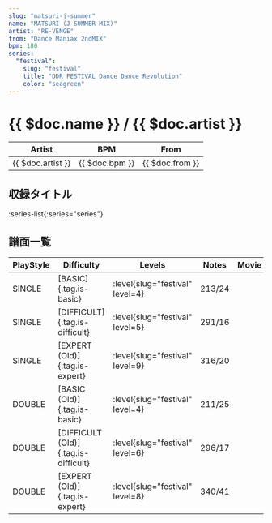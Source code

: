 ```yaml
---
slug: "matsuri-j-summer"
name: "MATSURI (J-SUMMER MIX)"
artist: "RE-VENGE"
from: "Dance Maniax 2ndMIX"
bpm: 180
series:
  "festival":
    slug: "festival"
    title: "DDR FESTIVAL Dance Dance Revolution"
    color: "seagreen"
---
```


# {{ $doc.name }} / {{ $doc.artist }}

|Artist|BPM|From|
|------|---|----|
|{{ $doc.artist }}|{{ $doc.bpm }}|{{ $doc.from }}|

## 収録タイトル

:series-list{:series="series"}

## 譜面一覧

|PlayStyle|Difficulty|Levels|Notes|Movie|
|---------|----------|------|-----|-----|
|SINGLE|[BASIC]{.tag.is-basic}|:level{slug="festival" level=4}|213/24||
|SINGLE|[DIFFICULT]{.tag.is-difficult}|:level{slug="festival" level=5}|291/16||
|SINGLE|[EXPERT (Old)]{.tag.is-expert}|:level{slug="festival" level=9}|316/20||
|DOUBLE|[BASIC (Old)]{.tag.is-basic}|:level{slug="festival" level=4}|211/25||
|DOUBLE|[DIFFICULT (Old)]{.tag.is-difficult}|:level{slug="festival" level=6}|296/17||
|DOUBLE|[EXPERT (Old)]{.tag.is-expert}|:level{slug="festival" level=8}|340/41||
